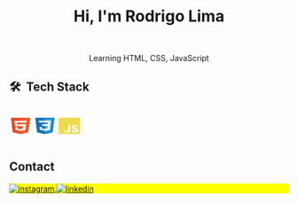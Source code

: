 <h1 align="center">Hi, I'm Rodrigo Lima</h1>

  <br>

  <p align="center">Learning HTML, CSS, JavaScript</p>


## 🛠 &nbsp;Tech Stack

<div style="display: inline_block"><br>
  <img align="center" alt="HTML" height="30" width="40"   src="https://raw.githubusercontent.com/devicons/devicon/master/icons/html5/html5-original.svg">
  <img align="center" alt="CSS" height="30" width="40"      src="https://raw.githubusercontent.com/devicons/devicon/master/icons/css3/css3-original.svg">
  <img align="center" alt="Js" height="30" width="40" src="https://raw.githubusercontent.com/devicons/devicon/master/icons/javascript/javascript-plain.svg">
</div>
  
<br>

## Contact

<p align="left" style="background:yellow">
<a href="https://instagram.com/rodrigoolimaa_" target="_blank">
 <img align="center" src="https://img.shields.io/badge/-rodrigoolimaa_-05122A?style=flat&logo=instagram" alt="instagram"/>
</a>
<a href="https://linkedin.com/in/rodrigoolimaa" target="_blank">
  <img align="center" src="https://img.shields.io/badge/-rodrigoolimaa-05122A?style=flat&logo=linkedin" alt="linkedin"/>
</a>
</p>
